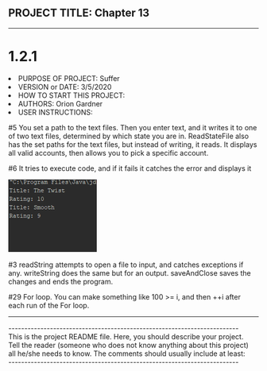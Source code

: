 <h2>PROJECT TITLE: Chapter 13</h2>
<hr>

# 1.2.1
<li>PURPOSE OF PROJECT: Suffer                      </li>
<li>VERSION or DATE: 3/5/2020                        </li>
<li>HOW TO START THIS PROJECT:                       </li>
<li>AUTHORS: Orion Gardner                           </li>
<li>USER INSTRUCTIONS:                               </li>

<p>#5 You set a path to the text files. Then you enter text, and it writes it to one of two text files, determined by
which state you are in. ReadStateFile also has the set paths for the text files, but instead of writing, it reads. It
displays all valid accounts, then allows you to pick a specific account.</p>
<p>#6 It tries to execute code, and if it fails it catches the error and displays it </p>
<img src="bruh1.png" alt="Screenshot">
<p>#3 readString attempts to open a file to input, and catches exceptions if any. writeString does the same but for an output.
 saveAndClose saves the changes and ends the program.</p>
<p>#29 For loop. You can make something like 100 >= i, and then ++i after each run of the For loop. </p>

<hr>
<p>
------------------------------------------------------------------------<br>
This is the project README file. Here, you should describe your project.<br>
Tell the reader (someone who does not know anything about this project)<br>
all he/she needs to know. The comments should usually include at least:<br>
------------------------------------------------------------------------</p>